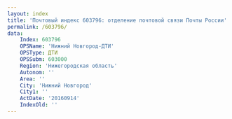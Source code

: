 ```yaml
---
layout: index
title: 'Почтовый индекс 603796: отделение почтовой связи Почты России'
permalink: /603796/
data:
    Index: 603796
    OPSName: 'Нижний Новгород-ДТИ'
    OPSType: ДТИ
    OPSSubm: 603000
    Region: 'Нижегородская область'
    Autonom: ''
    Area: ''
    City: 'Нижний Новгород'
    City1: ''
    ActDate: '20160914'
    IndexOld: ''
---
```

